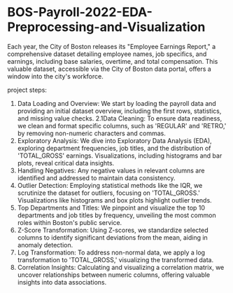# BOS-Payroll-2022-EDA-Preprocessing-and-Visualization
Each year, the City of Boston releases its "Employee Earnings Report," a comprehensive dataset detailing employee names, job specifics, and earnings, including base salaries, overtime, and total compensation. This valuable dataset, accessible via the City of Boston data portal, offers a window into the city's workforce.

project steps:
1. Data Loading and Overview: We start by loading the payroll data and providing an initial dataset overview, including the first rows, statistics, and missing value checks.
2.1Data Cleaning: To ensure data readiness, we clean and format specific columns, such as 'REGULAR' and 'RETRO,' by removing non-numeric characters and commas.
3. Exploratory Analysis: We dive into Exploratory Data Analysis (EDA), exploring department frequencies, job titles, and the distribution of 'TOTAL_GROSS' earnings. Visualizations, including histograms and bar plots, reveal critical data insights.
4. Handling Negatives: Any negative values in relevant columns are identified and addressed to maintain data consistency.
5. Outlier Detection: Employing statistical methods like the IQR, we scrutinize the dataset for outliers, focusing on 'TOTAL_GROSS.' Visualizations like histograms and box plots highlight outlier trends.
6. Top Departments and Titles: We pinpoint and visualize the top 10 departments and job titles by frequency, unveiling the most common roles within Boston's public service.
7. Z-Score Transformation: Using Z-scores, we standardize selected columns to identify significant deviations from the mean, aiding in anomaly detection.
8. Log Transformation: To address non-normal data, we apply a log transformation to 'TOTAL_GROSS,' visualizing the transformed data.
9. Correlation Insights: Calculating and visualizing a correlation matrix, we uncover relationships between numeric columns, offering valuable insights into data associations.


